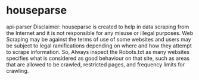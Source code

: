 # houseparse
api-parser
Disclaimer: houseparse is created to help in data scraping from the Internet and it is not responsible for any misuse or illegal purposes. Web Scraping may be against the terms of use of some websites and users may be subject to legal ramifications depending on where and how they attempt to scrape information. So, Always inspect the Robots.txt as many websites specifies what is considered as good behaviour on that site, such as areas that are allowed to be crawled, restricted pages, and frequency limits for crawling.
